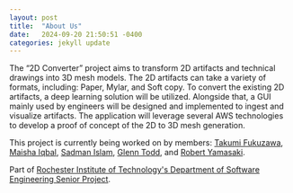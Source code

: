 ```yaml
---
layout: post
title:  "About Us"
date:   2024-09-20 21:50:51 -0400
categories: jekyll update
---
```

The “2D Converter” project aims to transform 2D artifacts and technical drawings into 3D mesh models. The 2D artifacts can take a variety of formats, including: Paper, Mylar, and Soft copy. To convert the existing 2D artifacts, a deep learning solution will be utilized. Alongside that, a GUI mainly used by engineers will be designed and implemented to ingest and visualize artifacts. The application will leverage several AWS technologies to develop a proof of concept of the 2D to 3D mesh generation.

This project is currently being worked on by members: [Takumi Fukuzawa](https://github.com/tsf2802), [Maisha Iqbal](https://github.com/maisha242), [Sadman Islam](https://github.com/sui2435), [Glenn Todd](https://github.com/GlennT18), and [Robert Yamasaki](https://github.com/rhy2781). 

Part of [Rochester Institute of Technology's Department of Software Engineering Senior Project](https://seniorproject.se.rit.edu/). 